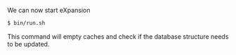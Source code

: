 We can now start eXpansion

```bash
$ bin/run.sh
```

This command will empty caches and check if the database structure needs to be updated.
